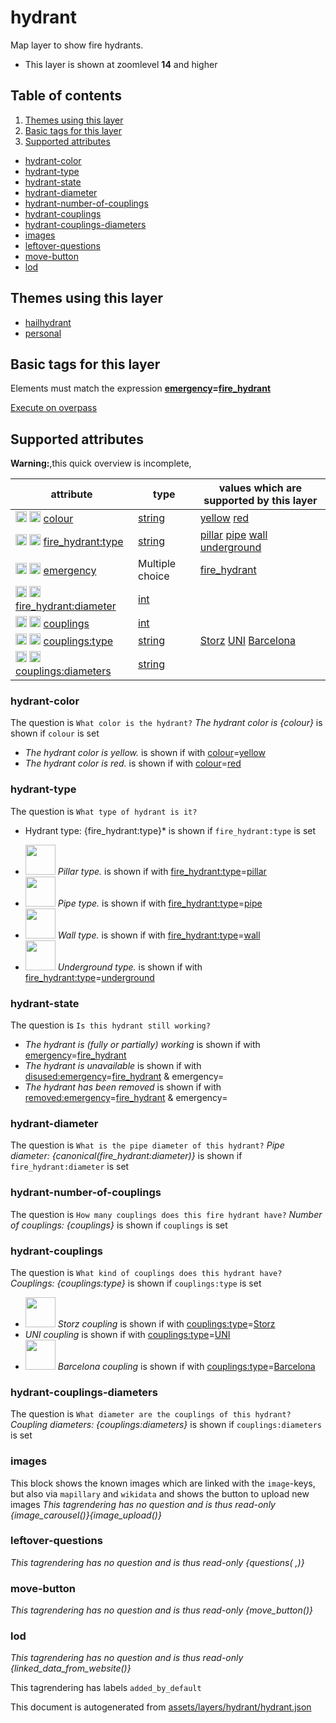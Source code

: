 [//]: # (WARNING: this file is automatically generated. Please find the sources at the bottom and edit those sources)

# hydrant

Map layer to show fire hydrants.

 - This layer is shown at zoomlevel **14** and higher

## Table of contents

1. [Themes using this layer](#themes-using-this-layer)
2. [Basic tags for this layer](#basic-tags-for-this-layer)
3. [Supported attributes](#supported-attributes)
  - [hydrant-color](#hydrant-color)
  - [hydrant-type](#hydrant-type)
  - [hydrant-state](#hydrant-state)
  - [hydrant-diameter](#hydrant-diameter)
  - [hydrant-number-of-couplings](#hydrant-number-of-couplings)
  - [hydrant-couplings](#hydrant-couplings)
  - [hydrant-couplings-diameters](#hydrant-couplings-diameters)
  - [images](#images)
  - [leftover-questions](#leftover-questions)
  - [move-button](#move-button)
  - [lod](#lod)

## Themes using this layer

 - [hailhydrant](https://mapcomplete.org/hailhydrant)
 - [personal](https://mapcomplete.org/personal)

## Basic tags for this layer

Elements must match the expression **<a href='https://wiki.openstreetmap.org/wiki/Key:emergency' target='_blank'>emergency</a>=<a href='https://wiki.openstreetmap.org/wiki/Tag:emergency%3Dfire_hydrant' target='_blank'>fire_hydrant</a>**

[Execute on overpass](http://overpass-turbo.eu/?Q=%5Bout%3Ajson%5D%5Btimeout%3A90%5D%3B%28%20%20%20%20nwr%5B%22emergency%22%3D%22fire_hydrant%22%5D%28%7B%7Bbbox%7D%7D%29%3B%0A%29%3Bout%20body%3B%3E%3Bout%20skel%20qt%3B)

## Supported attributes

**Warning:**,this quick overview is incomplete,

| attribute | type | values which are supported by this layer |
-----|-----|----- |
| <a target="_blank" href='https://taginfo.openstreetmap.org/keys/colour#values'><img src='https://mapcomplete.org/assets/svg/search.svg' height='18px'></a> <a target="_blank" href='https://taghistory.raifer.tech/?#***/colour/'><img src='https://mapcomplete.org/assets/svg/statistics.svg' height='18px'></a> [colour](https://wiki.openstreetmap.org/wiki/Key:colour) | [string](../SpecialInputElements.md#string) | [yellow](https://wiki.openstreetmap.org/wiki/Tag:colour%3Dyellow) [red](https://wiki.openstreetmap.org/wiki/Tag:colour%3Dred) |
| <a target="_blank" href='https://taginfo.openstreetmap.org/keys/fire_hydrant:type#values'><img src='https://mapcomplete.org/assets/svg/search.svg' height='18px'></a> <a target="_blank" href='https://taghistory.raifer.tech/?#***/fire_hydrant%3Atype/'><img src='https://mapcomplete.org/assets/svg/statistics.svg' height='18px'></a> [fire_hydrant:type](https://wiki.openstreetmap.org/wiki/Key:fire_hydrant:type) | [string](../SpecialInputElements.md#string) | [pillar](https://wiki.openstreetmap.org/wiki/Tag:fire_hydrant:type%3Dpillar) [pipe](https://wiki.openstreetmap.org/wiki/Tag:fire_hydrant:type%3Dpipe) [wall](https://wiki.openstreetmap.org/wiki/Tag:fire_hydrant:type%3Dwall) [underground](https://wiki.openstreetmap.org/wiki/Tag:fire_hydrant:type%3Dunderground) |
| <a target="_blank" href='https://taginfo.openstreetmap.org/keys/emergency#values'><img src='https://mapcomplete.org/assets/svg/search.svg' height='18px'></a> <a target="_blank" href='https://taghistory.raifer.tech/?#***/emergency/'><img src='https://mapcomplete.org/assets/svg/statistics.svg' height='18px'></a> [emergency](https://wiki.openstreetmap.org/wiki/Key:emergency) | Multiple choice | [fire_hydrant](https://wiki.openstreetmap.org/wiki/Tag:emergency%3Dfire_hydrant) [](https://wiki.openstreetmap.org/wiki/Tag:emergency%3D) [](https://wiki.openstreetmap.org/wiki/Tag:emergency%3D) |
| <a target="_blank" href='https://taginfo.openstreetmap.org/keys/fire_hydrant:diameter#values'><img src='https://mapcomplete.org/assets/svg/search.svg' height='18px'></a> <a target="_blank" href='https://taghistory.raifer.tech/?#***/fire_hydrant%3Adiameter/'><img src='https://mapcomplete.org/assets/svg/statistics.svg' height='18px'></a> [fire_hydrant:diameter](https://wiki.openstreetmap.org/wiki/Key:fire_hydrant:diameter) | [int](../SpecialInputElements.md#int) |  |
| <a target="_blank" href='https://taginfo.openstreetmap.org/keys/couplings#values'><img src='https://mapcomplete.org/assets/svg/search.svg' height='18px'></a> <a target="_blank" href='https://taghistory.raifer.tech/?#***/couplings/'><img src='https://mapcomplete.org/assets/svg/statistics.svg' height='18px'></a> [couplings](https://wiki.openstreetmap.org/wiki/Key:couplings) | [int](../SpecialInputElements.md#int) |  |
| <a target="_blank" href='https://taginfo.openstreetmap.org/keys/couplings:type#values'><img src='https://mapcomplete.org/assets/svg/search.svg' height='18px'></a> <a target="_blank" href='https://taghistory.raifer.tech/?#***/couplings%3Atype/'><img src='https://mapcomplete.org/assets/svg/statistics.svg' height='18px'></a> [couplings:type](https://wiki.openstreetmap.org/wiki/Key:couplings:type) | [string](../SpecialInputElements.md#string) | [Storz](https://wiki.openstreetmap.org/wiki/Tag:couplings:type%3DStorz) [UNI](https://wiki.openstreetmap.org/wiki/Tag:couplings:type%3DUNI) [Barcelona](https://wiki.openstreetmap.org/wiki/Tag:couplings:type%3DBarcelona) |
| <a target="_blank" href='https://taginfo.openstreetmap.org/keys/couplings:diameters#values'><img src='https://mapcomplete.org/assets/svg/search.svg' height='18px'></a> <a target="_blank" href='https://taghistory.raifer.tech/?#***/couplings%3Adiameters/'><img src='https://mapcomplete.org/assets/svg/statistics.svg' height='18px'></a> [couplings:diameters](https://wiki.openstreetmap.org/wiki/Key:couplings:diameters) | [string](../SpecialInputElements.md#string) |  |

### hydrant-color

The question is `What color is the hydrant?`
*The hydrant color is {colour}* is shown if `colour` is set

 -  *The hydrant color is yellow.* is shown if with <a href='https://wiki.openstreetmap.org/wiki/Key:colour' target='_blank'>colour</a>=<a href='https://wiki.openstreetmap.org/wiki/Tag:colour%3Dyellow' target='_blank'>yellow</a>
 -  *The hydrant color is red.* is shown if with <a href='https://wiki.openstreetmap.org/wiki/Key:colour' target='_blank'>colour</a>=<a href='https://wiki.openstreetmap.org/wiki/Tag:colour%3Dred' target='_blank'>red</a>

### hydrant-type

The question is `What type of hydrant is it?`
* Hydrant type: {fire_hydrant:type}* is shown if `fire_hydrant:type` is set

 - <img src='https://raw.githubusercontent.com/pietervdvn/MapComplete/develop/./assets/themes/hailhydrant/hydrant_pillar.svg' style='width: 3rem; height: 3rem'> *Pillar type.* is shown if with <a href='https://wiki.openstreetmap.org/wiki/Key:fire_hydrant:type' target='_blank'>fire_hydrant:type</a>=<a href='https://wiki.openstreetmap.org/wiki/Tag:fire_hydrant:type%3Dpillar' target='_blank'>pillar</a>
 - <img src='https://raw.githubusercontent.com/pietervdvn/MapComplete/develop/./assets/themes/hailhydrant/hydrant_unknown.svg' style='width: 3rem; height: 3rem'> *Pipe type.* is shown if with <a href='https://wiki.openstreetmap.org/wiki/Key:fire_hydrant:type' target='_blank'>fire_hydrant:type</a>=<a href='https://wiki.openstreetmap.org/wiki/Tag:fire_hydrant:type%3Dpipe' target='_blank'>pipe</a>
 - <img src='https://raw.githubusercontent.com/pietervdvn/MapComplete/develop/./assets/themes/hailhydrant/hydrant_unknown.svg' style='width: 3rem; height: 3rem'> *Wall type.* is shown if with <a href='https://wiki.openstreetmap.org/wiki/Key:fire_hydrant:type' target='_blank'>fire_hydrant:type</a>=<a href='https://wiki.openstreetmap.org/wiki/Tag:fire_hydrant:type%3Dwall' target='_blank'>wall</a>
 - <img src='https://raw.githubusercontent.com/pietervdvn/MapComplete/develop/./assets/themes/hailhydrant/hydrant_underground.svg' style='width: 3rem; height: 3rem'> *Underground type.* is shown if with <a href='https://wiki.openstreetmap.org/wiki/Key:fire_hydrant:type' target='_blank'>fire_hydrant:type</a>=<a href='https://wiki.openstreetmap.org/wiki/Tag:fire_hydrant:type%3Dunderground' target='_blank'>underground</a>

### hydrant-state

The question is `Is this hydrant still working?`

 -  *The hydrant is (fully or partially) working* is shown if with <a href='https://wiki.openstreetmap.org/wiki/Key:emergency' target='_blank'>emergency</a>=<a href='https://wiki.openstreetmap.org/wiki/Tag:emergency%3Dfire_hydrant' target='_blank'>fire_hydrant</a>
 -  *The hydrant is unavailable* is shown if with <a href='https://wiki.openstreetmap.org/wiki/Key:disused:emergency' target='_blank'>disused:emergency</a>=<a href='https://wiki.openstreetmap.org/wiki/Tag:disused:emergency%3Dfire_hydrant' target='_blank'>fire_hydrant</a> & emergency=
 -  *The hydrant has been removed* is shown if with <a href='https://wiki.openstreetmap.org/wiki/Key:removed:emergency' target='_blank'>removed:emergency</a>=<a href='https://wiki.openstreetmap.org/wiki/Tag:removed:emergency%3Dfire_hydrant' target='_blank'>fire_hydrant</a> & emergency=

### hydrant-diameter

The question is `What is the pipe diameter of this hydrant?`
*Pipe diameter: {canonical(fire_hydrant:diameter)}* is shown if `fire_hydrant:diameter` is set

### hydrant-number-of-couplings

The question is `How many couplings does this fire hydrant have?`
*Number of couplings: {couplings}* is shown if `couplings` is set

### hydrant-couplings

The question is `What kind of couplings does this hydrant have?`
*Couplings: {couplings:type}* is shown if `couplings:type` is set

 - <img src='https://raw.githubusercontent.com/pietervdvn/MapComplete/develop/./assets/layers/hydrant/storz.jpg' style='width: 3rem; height: 3rem'> *Storz coupling* is shown if with <a href='https://wiki.openstreetmap.org/wiki/Key:couplings:type' target='_blank'>couplings:type</a>=<a href='https://wiki.openstreetmap.org/wiki/Tag:couplings:type%3DStorz' target='_blank'>Storz</a>
 -  *UNI coupling* is shown if with <a href='https://wiki.openstreetmap.org/wiki/Key:couplings:type' target='_blank'>couplings:type</a>=<a href='https://wiki.openstreetmap.org/wiki/Tag:couplings:type%3DUNI' target='_blank'>UNI</a>
 - <img src='https://raw.githubusercontent.com/pietervdvn/MapComplete/develop/./assets/layers/hydrant/barcelona.jpg' style='width: 3rem; height: 3rem'> *Barcelona coupling* is shown if with <a href='https://wiki.openstreetmap.org/wiki/Key:couplings:type' target='_blank'>couplings:type</a>=<a href='https://wiki.openstreetmap.org/wiki/Tag:couplings:type%3DBarcelona' target='_blank'>Barcelona</a>

### hydrant-couplings-diameters

The question is `What diameter are the couplings of this hydrant?`
*Coupling diameters: {couplings:diameters}* is shown if `couplings:diameters` is set

### images
This block shows the known images which are linked with the `image`-keys, but also via `mapillary` and `wikidata` and shows the button to upload new images
_This tagrendering has no question and is thus read-only_
*{image_carousel()}{image_upload()}*

### leftover-questions

_This tagrendering has no question and is thus read-only_
*{questions( ,)}*

### move-button

_This tagrendering has no question and is thus read-only_
*{move_button()}*

### lod

_This tagrendering has no question and is thus read-only_
*{linked_data_from_website()}*

This tagrendering has labels 
`added_by_default`


This document is autogenerated from [assets/layers/hydrant/hydrant.json](https://github.com/pietervdvn/MapComplete/blob/develop/assets/layers/hydrant/hydrant.json)
